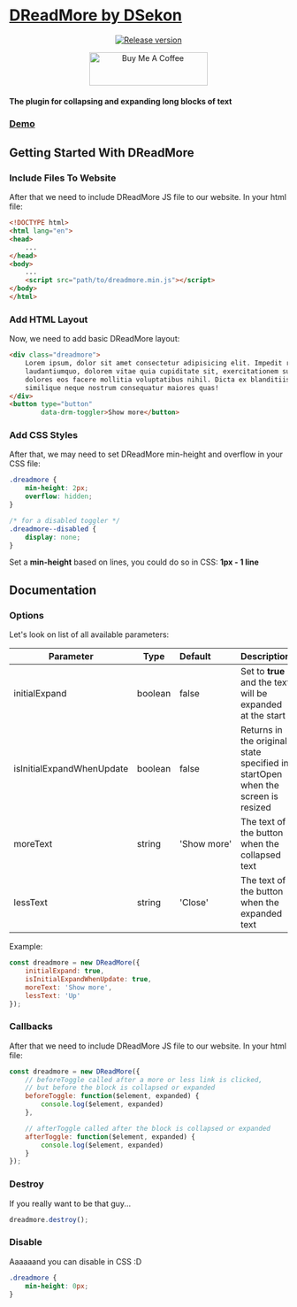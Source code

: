 # [DReadMore by DSekon](https://dreadmore.dsekon.com "DReadMore by DSekon")
<p align="center">
  <a href="https://github.com/DSekon/DReadMore/releases">
    <img src="https://badgen.net/github/release/DSekon/DReadMore" alt="Release version"/>
  </a>
</p>
<p align="center">
	<a href="https://www.buymeacoffee.com/DSekon" target="_blank"><img src="https://cdn.buymeacoffee.com/buttons/v2/default-blue.png" alt="Buy Me A Coffee" style="height: 60px !important;width: 214px !important;" ></a>
</p>

#### The plugin for collapsing and expanding long blocks of text
### [Demo](https://dreadmore.dsekon.com "Demo")
## Getting Started With DReadMore
### Include Files To Website

After that we need to include DReadMore JS file to our website. In your html file:
```html
<!DOCTYPE html>
<html lang="en">
<head>
    ...
</head>
<body>
    ...
    <script src="path/to/dreadmore.min.js"></script>
</body>
</html>
```
### Add HTML Layout
Now, we need to add basic DReadMore layout:
```html
<div class="dreadmore">
    Lorem ipsum, dolor sit amet consectetur adipisicing elit. Impedit recusandae quas eaque
    laudantiumquo, dolorem vitae quia cupiditate sit, exercitationem suscipit molestiae iste
    dolores eos facere mollitia voluptatibus nihil. Dicta ex blanditiis officiis beatae
    similique neque nostrum consequatur maiores quas!
</div>
<button type="button"
        data-drm-toggler>Show more</button>
```

### Add CSS Styles
After that, we may need to set DReadMore min-height and overflow in your CSS file:
```css
.dreadmore {
    min-height: 2px;
    overflow: hidden;
}

/* for a disabled toggler */
.dreadmore--disabled {
    display: none;
}
```
Set a **min-height** based on lines, you could do so in CSS: **1px - 1 line**
## Documentation
### Options
Let's look on list of all available parameters:

| Parameter | Type | Default | Description |
| ------------- | ------------- | :------------- | ------------- |
| initialExpand | boolean | false | Set to <b>true</b> and the text will be expanded at the start |
| isInitialExpandWhenUpdate | boolean | false | Returns in the original state specified in startOpen when the screen is resized |
| moreText | string | 'Show&nbsp;more' | The text of the button when the collapsed text |
| lessText | string | 'Close' | The text of the button when the expanded text |

Example:

```javascript
const dreadmore = new DReadMore({
    initialExpand: true,
	isInitialExpandWhenUpdate: true,
    moreText: 'Show more',
    lessText: 'Up'
});
```

### Callbacks
After that we need to include DReadMore JS file to our website. In your html file:

```javascript
const dreadmore = new DReadMore({
    // beforeToggle called after a more or less link is clicked, 
    // but before the block is collapsed or expanded
    beforeToggle: function($element, expanded) {
        console.log($element, expanded)
    },

    // afterToggle called after the block is collapsed or expanded
    afterToggle: function($element, expanded) {
        console.log($element, expanded)
    }
});
```

### Destroy
If you really want to be that guy...
```javascript
dreadmore.destroy();
```

### Disable
Aaaaaand you can disable in CSS :D
```css
.dreadmore {
    min-height: 0px;
}
```
